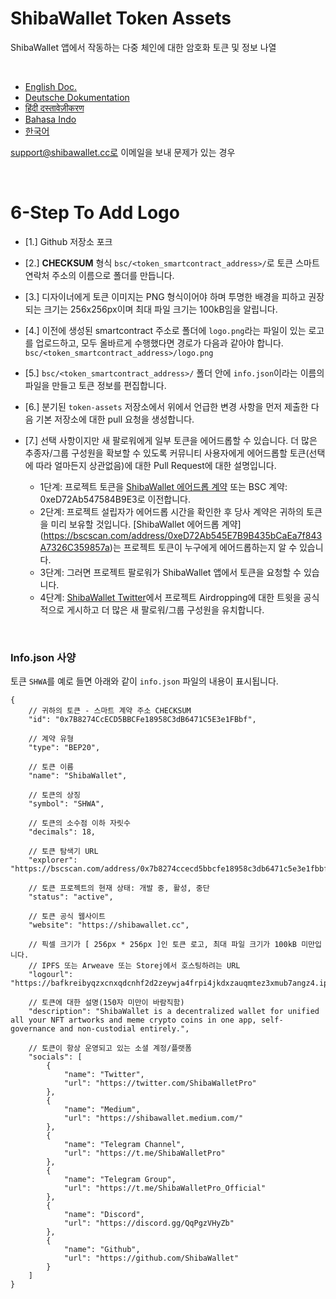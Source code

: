# ShibaWallet Token Assets
ShibaWallet 앱에서 작동하는 다중 체인에 대한 암호화 토큰 및 정보 나열

<br/>

- [English Doc.](https://github.com/ShibaWallet/token-assets/) <br/>
- [Deutsche Dokumentation](https://github.com/ShibaWallet/token-assets/blob/main/README-German.md) <br/>
- [हिंदी दस्तावेज़ीकरण](https://github.com/ShibaWallet/token-assets/blob/main/README-Hindi.md) <br/>
- [Bahasa Indo](https://github.com/ShibaWallet/token-assets/blob/main/README-Indonesian.md) <br/>
- [한국어](https://github.com/ShibaWallet/token-assets/blob/main/README-Korean.md) <br/>

support@shibawallet.cc로 이메일을 보내 문제가 있는 경우

<br/>

# <a name="KoreanDoc"></a> 6-Step To Add Logo
- [1.] Github 저장소 포크

- [2.] **CHECKSUM** 형식 `bsc/<token_smartcontract_address>/`로 토큰 스마트 연락처 주소의 이름으로 폴더를 만듭니다.

- [3.] 디자이너에게 토큰 이미지는 PNG 형식이어야 하며 투명한 배경을 피하고 권장되는 크기는 256x256px이며 최대 파일 크기는 100kB임을 알립니다.

- [4.] 이전에 생성된 smartcontract 주소로 폴더에 `logo.png`라는 파일이 있는 로고를 업로드하고, 모두 올바르게 수행했다면 경로가 다음과 같아야 합니다. `bsc/<token_smartcontract_address>/logo.png`

- [5.] `bsc/<token_smartcontract_address>/` 폴더 안에 `info.json`이라는 이름의 파일을 만들고 토큰 정보를 편집합니다.

- [6.] 분기된 `token-assets` 저장소에서 위에서 언급한 변경 사항을 먼저 제출한 다음 기본 저장소에 대한 pull 요청을 생성합니다.

- [7.] 선택 사항이지만 새 팔로워에게 일부 토큰을 에어드롭할 수 있습니다. 더 많은 추종자/그룹 구성원을 확보할 수 있도록 커뮤니티 사용자에게 에어드롭할 토큰(선택에 따라 얼마든지 상관없음)에 대한 Pull Request에 대한 설명입니다.
   - 1단계: 프로젝트 토큰을 [ShibaWallet 에어드롭 계약](https://bscscan.com/address/0xeD72Ab545E7B9B435bCaEa7f843A7326C359857a) 또는 BSC 계약: 0xeD72Ab547584B9E3로 이전합니다.
   - 2단계: 프로젝트 설립자가 에어드롭 시간을 확인한 후 당사 계약은 귀하의 토큰을 미리 보유할 것입니다. [ShibaWallet 에어드롭 계약] (https://bscscan.com/address/0xeD72Ab545E7B9B435bCaEa7f843A7326C359857a)는 프로젝트 토큰이 누구에게 에어드롭하는지 알 수 있습니다.
   - 3단계: 그러면 프로젝트 팔로워가 ShibaWallet 앱에서 토큰을 요청할 수 있습니다.
   - 4단계: [ShibaWallet Twitter](https://twitter.com/ShibaWalletPro)에서 프로젝트 Airdropping에 대한 트윗을 공식적으로 게시하고 더 많은 새 팔로워/그룹 구성원을 유치합니다.

<br/>

### Info.json 사양

토큰 `SHWA`를 예로 들면 아래와 같이 `info.json` 파일의 내용이 표시됩니다.
```
{
    // 귀하의 토큰 - 스마트 계약 주소 CHECKSUM
    "id": "0x7B8274CcECD5BBCFe18958C3dB6471C5E3e1FBbf",  

    // 계약 유형
    "type": "BEP20",

    // 토큰 이름
    "name": "ShibaWallet",

    // 토큰의 상징
    "symbol": "SHWA",

    // 토큰의 소수점 이하 자릿수
    "decimals": 18,

    // 토큰 탐색기 URL
    "explorer": "https://bscscan.com/address/0x7b8274ccecd5bbcfe18958c3db6471c5e3e1fbbf",

    // 토큰 프로젝트의 현재 상태: 개발 중, 활성, 중단
    "status": "active",

    // 토큰 공식 웹사이트
    "website": "https://shibawallet.cc",

    // 픽셀 크기가 [ 256px * 256px ]인 토큰 로고, 최대 파일 크기가 100kB 미만입니다. 
    // IPFS 또는 Arweave 또는 Storej에서 호스팅하려는 URL
    "logourl": "https://bafkreibyqzxcnxqdcnhf2d2zeywja4frpi4jkdxzauqmtez3xmub7angz4.ipfs.dweb.link",

    // 토큰에 대한 설명(150자 미만이 바람직함)
    "description": "ShibaWallet is a decentralized wallet for unified all your NFT artworks and meme crypto coins in one app, self-governance and non-custodial entirely.",

    // 토큰이 항상 운영되고 있는 소셜 계정/플랫폼
    "socials": [
        {
            "name": "Twitter",
            "url": "https://twitter.com/ShibaWalletPro"
        },
        {
            "name": "Medium",
            "url": "https://shibawallet.medium.com/"
        },
        {
            "name": "Telegram Channel",
            "url": "https://t.me/ShibaWalletPro"
        },
        {
            "name": "Telegram Group",
            "url": "https://t.me/ShibaWalletPro_Official"
        },
        {
            "name": "Discord",
            "url": "https://discord.gg/QqPgzVHyZb"
        },
        {
            "name": "Github",
            "url": "https://github.com/ShibaWallet"
        }
    ]
}
```
